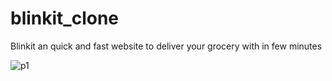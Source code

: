 # blinkit_clone
Blinkit an quick and fast website to deliver your grocery with in few minutes

![p1](https://github.com/hi-abhay2004/blinkit_clone/assets/133881460/f8f89dbf-3da4-4229-8934-5ed63a5ed797)
